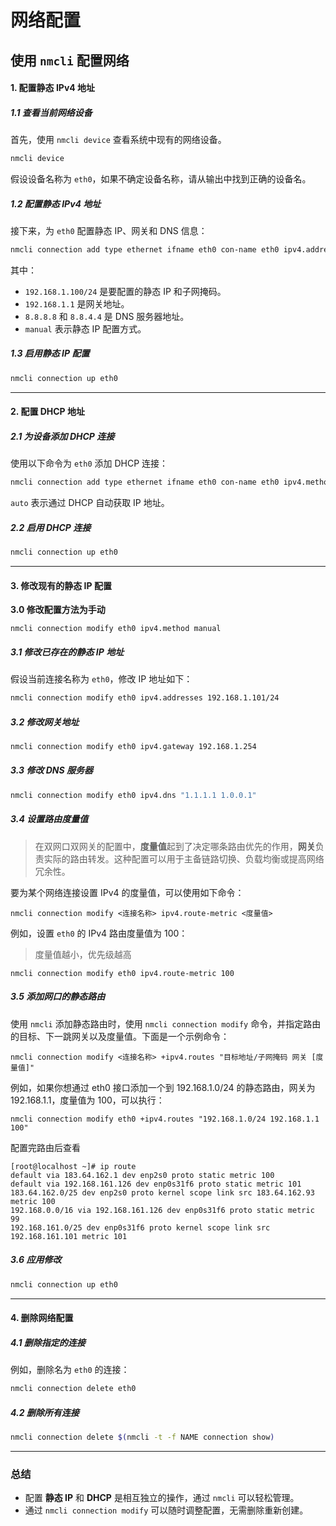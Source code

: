 # 网络配置



## 使用 `nmcli` 配置网络

#### 1. 配置静态 IPv4 地址

##### 1.1 查看当前网络设备
首先，使用 `nmcli device` 查看系统中现有的网络设备。

```bash
nmcli device
```

假设设备名称为 `eth0`，如果不确定设备名称，请从输出中找到正确的设备名。

##### 1.2 配置静态 IPv4 地址
接下来，为 `eth0` 配置静态 IP、网关和 DNS 信息：

```bash
nmcli connection add type ethernet ifname eth0 con-name eth0 ipv4.addresses 192.168.1.100/24 ipv4.gateway 192.168.1.1 ipv4.dns "8.8.8.8 8.8.4.4" ipv4.method manual
```

其中：
- `192.168.1.100/24` 是要配置的静态 IP 和子网掩码。
- `192.168.1.1` 是网关地址。
- `8.8.8.8` 和 `8.8.4.4` 是 DNS 服务器地址。
- `manual` 表示静态 IP 配置方式。

##### 1.3 启用静态 IP 配置
```bash
nmcli connection up eth0
```

---

#### 2. 配置 DHCP 地址

##### 2.1 为设备添加 DHCP 连接
使用以下命令为 `eth0` 添加 DHCP 连接：

```bash
nmcli connection add type ethernet ifname eth0 con-name eth0 ipv4.method auto
```

`auto` 表示通过 DHCP 自动获取 IP 地址。

##### 2.2 启用 DHCP 连接
```bash
nmcli connection up eth0
```

---

#### 3. 修改现有的静态 IP 配置

**3.0 修改配置方法为手动**

```
nmcli connection modify eth0 ipv4.method manual
```

##### 3.1 修改已存在的静态 IP 地址
假设当前连接名称为 `eth0`，修改 IP 地址如下：
```bash
nmcli connection modify eth0 ipv4.addresses 192.168.1.101/24
```

##### 3.2 修改网关地址
```bash
nmcli connection modify eth0 ipv4.gateway 192.168.1.254
```

##### 3.3 修改 DNS 服务器
```bash
nmcli connection modify eth0 ipv4.dns "1.1.1.1 1.0.0.1"
```

##### 3.4 设置路由度量值

> 在双网口双网关的配置中，**度量值**起到了决定哪条路由优先的作用，**网关**负责实际的路由转发。这种配置可以用于主备链路切换、负载均衡或提高网络冗余性。

要为某个网络连接设置 IPv4 的度量值，可以使用如下命令：

```
nmcli connection modify <连接名称> ipv4.route-metric <度量值>
```

例如，设置 `eth0` 的 IPv4 路由度量值为 100：

> 度量值越小，优先级越高

```
nmcli connection modify eth0 ipv4.route-metric 100
```

##### 3.5 添加网口的静态路由

使用 `nmcli` 添加静态路由时，使用 `nmcli connection modify` 命令，并指定路由的目标、下一跳网关以及度量值。下面是一个示例命令：

```
nmcli connection modify <连接名称> +ipv4.routes "目标地址/子网掩码 网关 [度量值]"
```

例如，如果你想通过 eth0 接口添加一个到 192.168.1.0/24 的静态路由，网关为 192.168.1.1，度量值为 100，可以执行：

```
nmcli connection modify eth0 +ipv4.routes "192.168.1.0/24 192.168.1.1 100"
```

配置完路由后查看

```
[root@localhost ~]# ip route
default via 183.64.162.1 dev enp2s0 proto static metric 100
default via 192.168.161.126 dev enp0s31f6 proto static metric 101
183.64.162.0/25 dev enp2s0 proto kernel scope link src 183.64.162.93 metric 100
192.168.0.0/16 via 192.168.161.126 dev enp0s31f6 proto static metric 99
192.168.161.0/25 dev enp0s31f6 proto kernel scope link src 192.168.161.101 metric 101
```

##### 3.6 应用修改

```bash
nmcli connection up eth0
```

---

#### 4. 删除网络配置

##### 4.1 删除指定的连接
例如，删除名为 `eth0` 的连接：

```bash
nmcli connection delete eth0
```

##### 4.2 删除所有连接
```bash
nmcli connection delete $(nmcli -t -f NAME connection show)
```

---

### 总结

- 配置 **静态 IP** 和 **DHCP** 是相互独立的操作，通过 `nmcli` 可以轻松管理。
- 通过 `nmcli connection modify` 可以随时调整配置，无需删除重新创建。